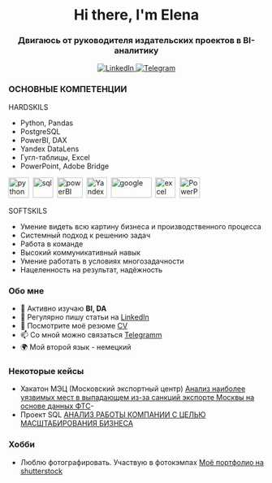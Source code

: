 <div id="header" align="center">
	<h1>Hi there, I'm Elena</h1>
	<h3>Двигаюсь от руководителя издательских проектов в BI-аналитику</h3>
</div>

<div id="socials" align="center">
	<a href="https://www.linkedin.com/in/elena-tr-a0bb3342/recent-activity/shares/">
		<img src="https://img.shields.io/badge/LinkedIn-blue?style=for-the-badge&logo=linkedin&logoColor=white" alt="LinkedIn"/>
	<a href="t.me/rubachkaVcvetochek">
		<img src="https://img.shields.io/badge/Telegram-blue?style=for-the-badge&logo=telegram&logoColor=white" alt="Telegram"/>
	</a>
</div>

### ОСНОВНЫЕ КОМПЕТЕНЦИИ

HARDSKILS
- Python, Pandas
- PostgreSQL
- PowerBI, DAX
- Yandex DataLens
- Гугл-таблицы, Excel
- PowerPoint, Adobe Bridge

<img src="https://s3.dualstack.us-east-2.amazonaws.com/pythondotorg-assets/media/files/python-logo-only.svg" title="python" width="40" height="40"/>&nbsp;
<img src="https://cdn.jsdelivr.net/gh/devicons/devicon/icons/postgresql/postgresql-original.svg" title="sql" width="40" height="40"/>&nbsp;
<img src="https://mir-s3-cdn-cf.behance.net/projects/max_808/f24399104326413.Y3JvcCwyODM1LDIyMTcsMCwzMDg.png" title="powerBI" width="50" height="40"/>&nbsp;
<img src="https://336118.selcdn.ru/Gutsy-Culebra/products/Yandex-DataLens-Logo.png" title="Yandex-DataLens" width="40" height="40"/>&nbsp;
<img src="https://pvtest.ru/wp-content/uploads/8/c/5/8c5c3e565fdff8cc07b3e5885c5ce9b2.jpeg" title="google" width="80" height="40"/>&nbsp;
<img src="https://w7.pngwing.com/pngs/619/922/png-transparent-microsoft-excel-illustration-microsoft-excel-microsoft-office-macos-excel-rectangle-logo-microsoft.png" title="excel" width="40" height="40"/>&nbsp;
<img src="https://upload.wikimedia.org/wikipedia/commons/3/3b/Microsoft_PowerPoint_Logo.png" title="PowerPoint" width="40" height="40"/>&nbsp;

SOFTSKILS
- Умение видеть всю картину бизнеса и производственного процесса
- Системный подход к решению задач
- Работа в команде
- Высокий коммуникативный навык
- Умение работать в условиях многозадачности
- Нацеленность на результат, надёжность

### Обо мне
- 🌱 Активно изучаю **BI, DA**
- 📝 Регулярно пишу статьи на [LinkedIn](https://www.linkedin.com/in/elena-tr-a0bb3342/recent-activity/shares/)
- 📄 Посмотрите моё резюме [CV](https://disk.yandex.ru/d/p0NXT8QbFfawlg)
- 📫 Со мной можно связаться [Telegramm](t.me/elena_trr)
- 🌍 Мой второй язык - немецкий

### Некоторые кейсы
- Хакатон МЭЦ (Московский экспортный центр)  [Анализ наиболее уязвимых мест в выпадающем из-за санкций экспорте Москвы на основе данных ФТС](https://docs.google.com/spreadsheets/d/15KC6h2NDxStrkNJAvQLOxy9itxK1qdTNCzO5R8ywO1Y/edit#gid=1492720701)-
- Проект SQL [АНАЛИЗ РАБОТЫ КОМПАНИИ С ЦЕЛЬЮ МАСШТАБИРОВАНИЯ БИЗНЕСА](docs.google.com/document/d/1Ix89fG4nWibCJfOFcJwpOQcSqrW2ntnRdz_qAmhKg9I/edit#)

### Хобби
- Люблю фотографировать. Участвую в фотокэмпах [Моё портфолио на shutterstock](https://www.shutterstock.com/ru/g/Elena_Tr/sets)
